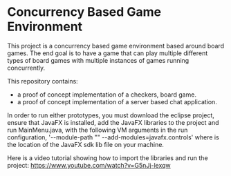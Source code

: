 # Concurrency Based Game Environment

This project is a concurrency based game environment based around board games. The end goal is to have a game that can play multiple different types of board games with multiple instances of games running concurrently.

This repository contains: 
- a proof of concept implementation of a checkers, board game.
- a proof of concept implementation of a server based chat application.

In order to run either prototypes, you must download the eclipse project, ensure that JavaFX is installed, add the JavaFX libraries to the project and run MainMenu.java, with the following VM arguments in the run configuration, '--module-path "<JavaFX path>" --add-modules=javafx.controls' where <JavaFX path> is the location of the JavaFX sdk lib file on your machine.
  
Here is a video tutorial showing how to import the libraries and run the project: https://www.youtube.com/watch?v=G5nJj-lexqw
